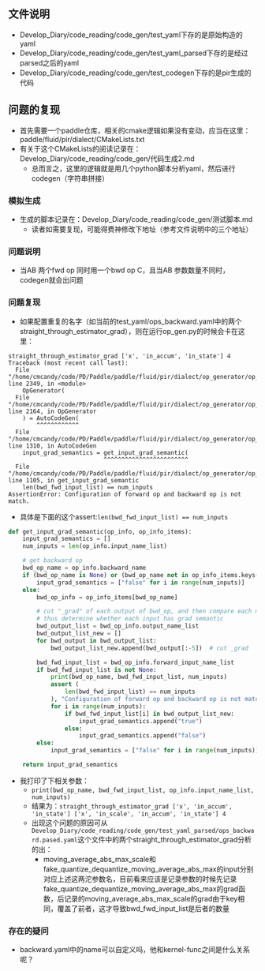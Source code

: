## 文件说明

- Develop_Diary/code_reading/code_gen/test_yaml下存的是原始构造的yaml
- Develop_Diary/code_reading/code_gen/test_yaml_parsed下存的是经过parsed之后的yaml
- Develop_Diary/code_reading/code_gen/test_codegen下存的是pir生成的代码

## 问题的复现

- 首先需要一个paddle仓库，相关的cmake逻辑如果没有变动，应当在这里：paddle/fluid/pir/dialect/CMakeLists.txt
- 有关于这个CMakeLists的阅读记录在：Develop_Diary/code_reading/code_gen/代码生成2.md
    - 总而言之，这里的逻辑就是用几个python脚本分析yaml，然后进行codegen（字符串拼接）

### 模拟生成
- 生成的脚本记录在：Develop_Diary/code_reading/code_gen/测试脚本.md
    - 读者如需要复现，可能得费神修改下地址（参考文件说明中的三个地址）


### 问题说明

- 当AB 两个fwd op 同时用一个bwd op C，且当AB 参数数量不同时，codegen就会出问题


### 问题复现

- 如果配置重复的名字（如当前的test_yaml/ops_backward.yaml中的两个straight_through_estimator_grad），则在运行op_gen.py的时候会卡在这里：
```shell
straight_through_estimator_grad ['x', 'in_accum', 'in_state'] 4
Traceback (most recent call last):
  File "/home/cmcandy/code/PD/Paddle/paddle/fluid/pir/dialect/op_generator/op_gen.py", line 2349, in <module>
    OpGenerator(
  File "/home/cmcandy/code/PD/Paddle/paddle/fluid/pir/dialect/op_generator/op_gen.py", line 2164, in OpGenerator
    ) = AutoCodeGen(
        ^^^^^^^^^^^^
  File "/home/cmcandy/code/PD/Paddle/paddle/fluid/pir/dialect/op_generator/op_gen.py", line 1310, in AutoCodeGen
    input_grad_semantics = get_input_grad_semantic(
                           ^^^^^^^^^^^^^^^^^^^^^^^^
  File "/home/cmcandy/code/PD/Paddle/paddle/fluid/pir/dialect/op_generator/op_gen.py", line 1105, in get_input_grad_semantic
    len(bwd_fwd_input_list) == num_inputs
AssertionError: Configuration of forward op and backward op is not match.
```
- 具体是下面的这个assert:``len(bwd_fwd_input_list) == num_inputs``

```python
def get_input_grad_semantic(op_info, op_info_items):
    input_grad_semantics = []
    num_inputs = len(op_info.input_name_list)

    # get backward op
    bwd_op_name = op_info.backward_name
    if (bwd_op_name is None) or (bwd_op_name not in op_info_items.keys()):
        input_grad_semantics = ["false" for i in range(num_inputs)]
    else:
        bwd_op_info = op_info_items[bwd_op_name]

        # cut "_grad" of each output of bwd_op, and then compare each modified output with corresponding input
        # thus determine whether each input has grad semantic
        bwd_output_list = bwd_op_info.output_name_list
        bwd_output_list_new = []
        for bwd_output in bwd_output_list:
            bwd_output_list_new.append(bwd_output[:-5])  # cut _grad

        bwd_fwd_input_list = bwd_op_info.forward_input_name_list
        if bwd_fwd_input_list is not None:
            print(bwd_op_name, bwd_fwd_input_list, num_inputs)
            assert (
                len(bwd_fwd_input_list) == num_inputs
            ), "Configuration of forward op and backward op is not match."
            for i in range(num_inputs):
                if bwd_fwd_input_list[i] in bwd_output_list_new:
                    input_grad_semantics.append("true")
                else:
                    input_grad_semantics.append("false")
        else:
            input_grad_semantics = ["false" for i in range(num_inputs)]

    return input_grad_semantics
```

- 我打印了下相关参数：
    - `print(bwd_op_name, bwd_fwd_input_list, op_info.input_name_list, num_inputs)`
    - 结果为：`straight_through_estimator_grad ['x', 'in_accum', 'in_state'] ['x', 'in_scale', 'in_accum', 'in_state'] 4`
    - 出现这个问题的原因可从`Develop_Diary/code_reading/code_gen/test_yaml_parsed/ops_backward.pased.yaml`这个文件中的两个straight_through_estimator_grad分析的出：
        - moving_average_abs_max_scale和fake_quantize_dequantize_moving_average_abs_max的input分别对应上述这两沱参数名，目前看来应该是记录参数的时候先记录fake_quantize_dequantize_moving_average_abs_max的grad函数，后记录的moving_average_abs_max_scale的grad由于key相同，覆盖了前者，这才导致bwd_fwd_input_list是后者的数量
    
    
### 存在的疑问
- backward.yaml中的name可以自定义吗，他和kernel-func之间是什么关系呢？
